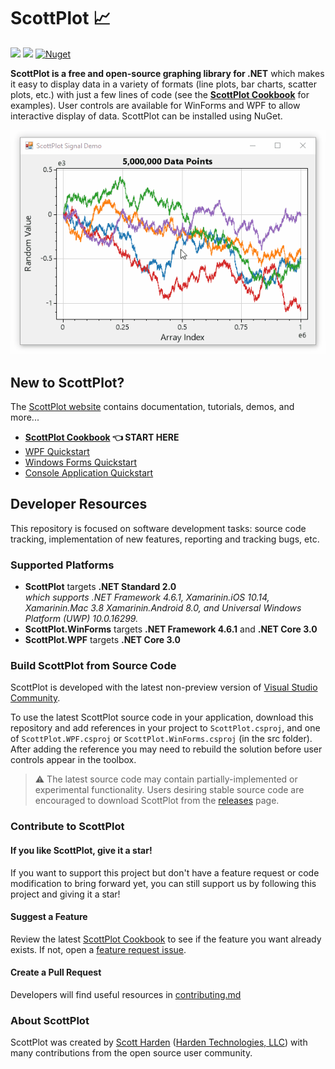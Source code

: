 # ScottPlot :chart_with_upwards_trend:

[![](https://img.shields.io/azure-devops/build/swharden/swharden/2?label=Build&logo=azure%20pipelines)](https://dev.azure.com/swharden/swharden/_build/latest?definitionId=2&branchName=master)
[![](https://img.shields.io/nuget/dt/ScottPlot?color=004880&label=Installs&logo=nuget)](https://www.nuget.org/packages/ScottPlot/)
[![Nuget](https://img.shields.io/nuget/v/scottplot?label=NuGet&logo=nuget)](https://www.nuget.org/packages/ScottPlot/)

**ScottPlot is a free and open-source graphing library for .NET** which makes it easy to display data in a variety of formats (line plots, bar charts, scatter plots, etc.) with just a few lines of code (see the **[ScottPlot Cookbook](http://swharden.com/scottplot/cookbook)** for examples). User controls are available for WinForms and WPF to allow interactive display of data. ScottPlot can be installed using NuGet.

<div align='center'>
<img src='dev/nuget/ScottPlot.gif'>
</div>

## New to ScottPlot?

The [ScottPlot website](http://swharden.com/scottplot/) contains documentation, tutorials, demos, and more...

* **[ScottPlot Cookbook](http://swharden.com/scottplot/cookbook.md.html) 👈 START HERE**
* [WPF Quickstart](http://swharden.com/scottplot/quickstart.md.html#wpf-quickstart)
* [Windows Forms Quickstart](http://swharden.com/scottplot/quickstart.md.html#windows-forms-quickstart)
* [Console Application Quickstart](http://swharden.com/scottplot/quickstart.md.html#console-quickstart)


## Developer Resources

This repository is focused on software development tasks: source code tracking, implementation of new features, reporting and tracking bugs, etc.

### Supported Platforms

* **ScottPlot** targets **.NET Standard 2.0**\
_which supports .NET Framework 4.6.1, Xamarinin.iOS 10.14, Xamarinin.Mac 3.8
Xamarinin.Android 8.0, and Universal Windows Platform (UWP) 10.0.16299._
* **ScottPlot.WinForms** targets **.NET Framework 4.6.1** and **.NET Core 3.0**
* **ScottPlot.WPF** targets **.NET Core 3.0**

### Build ScottPlot from Source Code
ScottPlot is developed with the latest non-preview version of [Visual Studio Community](https://visualstudio.microsoft.com/vs/community/).


To use the latest ScottPlot source code in your application, download this repository and add references in your project to `ScottPlot.csproj`, and one of `ScottPlot.WPF.csproj` or `ScottPlot.WinForms.csproj` (in the src folder). After adding the reference you may need to rebuild the solution before user controls appear in the toolbox.

> ⚠️ The latest source code may contain partially-implemented or experimental functionality. Users desiring stable source code are encouraged to download ScottPlot from the [releases](https://github.com/swharden/ScottPlot/releases) page.

### Contribute to ScottPlot

#### If you like ScottPlot, give it a star!
If you want to support this project but don't have a feature request or code modification to bring forward yet, you can still support us by following this project and giving it a star!

#### Suggest a Feature
Review the latest [ScottPlot Cookbook]() to see if the feature you want already exists. If not, open a [feature request issue](https://github.com/swharden/ScottPlot/issues).

#### Create a Pull Request
Developers will find useful resources in [contributing.md](CONTRIBUTING.md)

### About ScottPlot

ScottPlot was created by [Scott Harden](http://www.SWHarden.com/) ([Harden Technologies, LLC](http://tech.swharden.com)) with many contributions from the open source user community.
